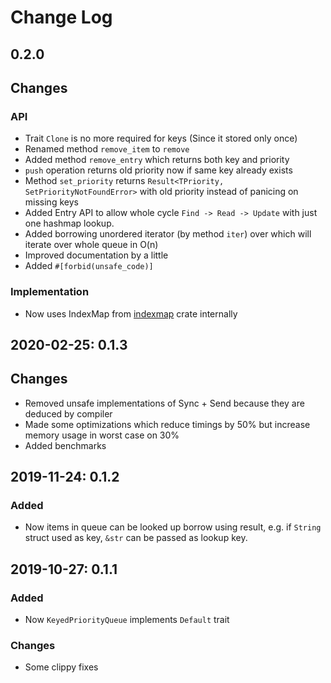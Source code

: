 # Change Log

## 0.2.0
## Changes
### API
- Trait `Clone` is no more required for keys (Since it stored only once)
- Renamed method `remove_item` to `remove`
- Added method `remove_entry` which returns both key and priority
- `push` operation returns old priority now if same key already exists
- Method `set_priority` returns `Result<TPriority, SetPriorityNotFoundError>` with old priority instead of panicing on missing keys
- Added Entry API to allow whole cycle `Find -> Read -> Update` with just one hashmap lookup.
- Added borrowing unordered iterator (by method `iter`) over which will iterate over whole queue in O(n)
- Improved documentation by a little
- Added `#[forbid(unsafe_code)]`
### Implementation
- Now uses IndexMap from [indexmap](https://crates.io/crates/indexmap) crate internally


## 2020-02-25: 0.1.3
## Changes
- Removed unsafe implementations of Sync + Send because they are deduced by compiler
- Made some optimizations which reduce timings by 50% but increase memory usage in worst case on 30%
- Added benchmarks

## 2019-11-24: 0.1.2
### Added
- Now items in queue can be looked up borrow using result, e.g. if `String` struct used as key, `&str` can be passed as lookup key.

## 2019-10-27: 0.1.1
### Added
- Now `KeyedPriorityQueue` implements `Default` trait

### Changes
- Some clippy fixes
